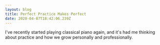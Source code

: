 ```yaml
---
layout: blog
title: Perfect Practice Makes Perfect
date: 2020-04-07T18:42:06.239Z
---
```

I've recently started playing classical piano again, and it's had me thinking about practice and how we grow personally and professionally.